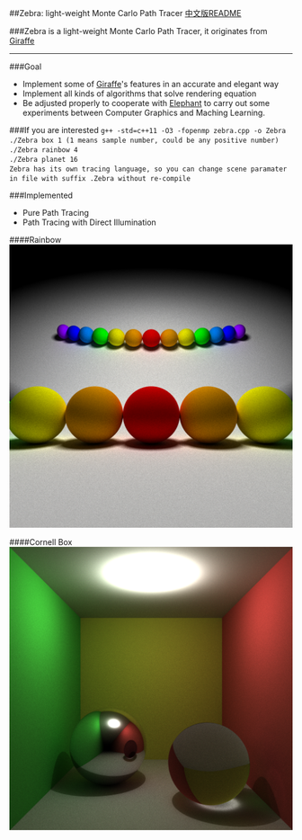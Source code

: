 ##Zebra: light-weight Monte Carlo Path Tracer
[中文版README](./README.md)

###Zebra is a light-weight Monte Carlo Path Tracer, it originates from [Giraffe](https://www.github.com/UncP/Giraffe)

***

###Goal
* Implement some of  [Giraffe](https://www.github.com/UncP/Giraffe)'s features in an accurate and elegant way
* Implement all kinds of algorithms that solve rendering equation 
* Be adjusted properly to cooperate with [Elephant](https://www.github.com/UncP/Elephant) to carry out some experiments between Computer Graphics and Maching Learning.


###If you are interested
`g++ -std=c++11 -O3 -fopenmp zebra.cpp -o Zebra`  
`./Zebra box 1 (1 means sample number, could be any positive number)`  
`./Zebra rainbow 4`  
`./Zebra planet 16`  
`Zebra has its own tracing language, so you can change scene paramater in file with suffix .Zebra without re-compile`

###Implemented
* Pure Path Tracing
* Path Tracing with Direct Illumination

####Rainbow
![](./image/rainbow.png)


####Cornell Box
![](./image/box.png)

